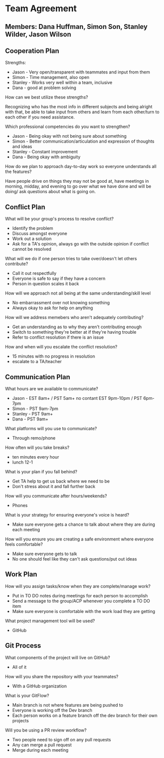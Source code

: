 # Team Agreement

## Members: Dana Huffman, Simon Son, Stanley Wilder, Jason Wilson

## Cooperation Plan

Strengths:

- Jason - Very open/transparent with teammates and input from them
- Simon - Time management, also open
- Stanley - Works very well within a team, inclusive
- Dana - good at problem solving

How can we best utilize these strengths?

Recognizing who has the most info in different subjects and being alright with that, be able to take input from others and learn from each other/turn to each other if you need assistance.

Which professional competencies do you want to strengthen?

- Jason - Being okay with not being sure about something
- Simon - Better communication/articulation and expression of thoughts and ideas
- Stanley - Constant improvement
- Dana - Being okay with ambiguity

How do we plan to approach day-to-day work so everyone understands all the features?

Have people drive on things they may not be good at, have meetings in morning, midday, and evening to go over what we have done and will be doing/ ask questions about what is going on.

## Conflict Plan

What will be your group's process to resolve conflict?

- Identify the problem
- Discuss amongst everyone
- Work out a solution
- Ask for a TA's opinion, always go with the outside opinion if conflict cannot be resolved

What will we do if one person tries to take over/doesn't let others contribute?

- Call it out respectfully
- Everyone is safe to say if they have a concern
- Person in question scales it back

How will we approach not all being at the same understanding/skill level

- No embarrassment over not knowing something
- Always okay to ask for help on anything

How will we address memebers who aren't adequately contributing?

- Get an understanding as to why they aren't contributing enough
- Switch to something they're better at if they're having trouble
- Refer to conflict resolution if there is an issue

How and when will you escalate the conflict resolution?

- 15 minutes with no progress in resolution
- escalate to a TA/teacher

## Communication Plan

What hours are we available to communicate?

- Jason - EST 8am+ / PST 5am+   no contant EST 9pm-10pm / PST 6pm-7pm
- Simon - PST 9am-7pm
- Stanley - PST 9am+
- Dana - PST 9am+

What platforms will you use to communicate?

- Through remo/phone

How often will you take breaks?

- ten minutes every hour
- lunch 12-1

What is your plan if you fall behind?

- Get TA help to get us back where we need to be
- Don't stress about it and fall further back

How will you communicate after hours/weekends?

- Phones

What is your strategy for ensuring everyone's voice is heard?

- Make sure everyone gets a chance to talk about where they are during each meeting

How will you ensure you are creating a safe environment where everyone feels comfortable?

- Make sure everyone gets to talk
- No one should feel like they can't ask questions/put out ideas

## Work Plan

How will you assign tasks/know when they are complete/manage work?

- Put in TO DO notes during meetings for each person to accomplish
- Send a message to the group/ACP whenever you complete a TO DO item
- Make sure everyone is comfortable with the work load they are getting

What project management tool will be used?

- GitHub

## Git Process

What components of the project will live on GitHub?

- All of it

How will you share the repository with your teammates?

- With a GitHub organization

What is your GitFlow?

- Main branch is not where features are being pushed to
- Everyone is working off the Dev branch
- Each person works on a feature branch off the dev branch for their own projects

Will you be using a PR review workflow?

- Two people need to sign off on any pull requests
- Any can merge a pull request
- Merge during each meeting
